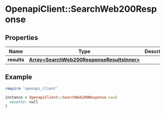 # OpenapiClient::SearchWeb200Response

## Properties

| Name | Type | Description | Notes |
| ---- | ---- | ----------- | ----- |
| **results** | [**Array&lt;SearchWeb200ResponseResultsInner&gt;**](SearchWeb200ResponseResultsInner.md) |  | [optional] |

## Example

```ruby
require 'openapi_client'

instance = OpenapiClient::SearchWeb200Response.new(
  results: null
)
```

